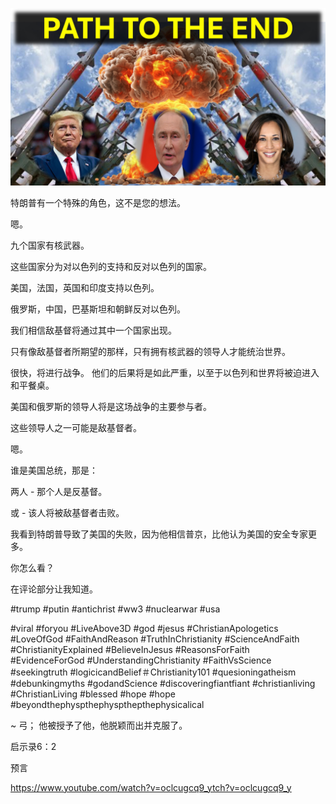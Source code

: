 ![Video cover image](../cover.jpg "cover photo")

特朗普有一个特殊的角色，这不是您的想法。

嗯。

九个国家有核武器。

这些国家分为对以色列的支持和反对以色列的国家。

美国，法国，英国和印度支持以色列。

俄罗斯，中国，巴基斯坦和朝鲜反对以色列。

我们相信敌基督将通过其中一个国家出现。

只有像敌基督者所期望的那样，只有拥有核武器的领导人才能统治世界。

很快，将进行战争。 他们的后果将是如此严重，以至于以色列和世界将被迫进入和平餐桌。

美国和俄罗斯的领导人将是这场战争的主要参与者。

这些领导人之一可能是敌基督者。

嗯。

谁是美国总统，那是：

两人 - 那个人是反基督。

或 - 该人将被敌基督者击败。

我看到特朗普导致了美国的失败，因为他相信普京，比他认为美国的安全专家更多。

你怎么看？

在评论部分让我知道。


#trump #putin #antichrist #ww3 #nuclearwar #usa

#viral #foryou #LiveAbove3D #god #jesus #ChristianApologetics #LoveOfGod #FaithAndReason #TruthInChristianity #ScienceAndFaith #ChristianityExplained #BelieveInJesus #ReasonsForFaith #EvidenceForGod #UnderstandingChristianity #FaithVsScience #seekingtruth #logicicandBelief＃Christianity101 #quesioningatheism #debunkingmyths #godandScience #discoveringfiantfiant #christianliving #ChristianLiving #blessed #hope #hope #beyondthephyspthephyspthepthephysicalical


~ 弓； 他被授予了他，他脱颖而出并克服了。

启示录6：2

预言


https://www.youtube.com/watch?v=oclcugcq9_ytch?v=oclcugcq9_y
